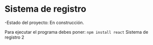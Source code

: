 <h1>Sistema de registro</h1>

-Estado del proyecto: En construcción.

Para ejecutar el programa debes poner: 
````npm install react````
Sistema de registro 2
